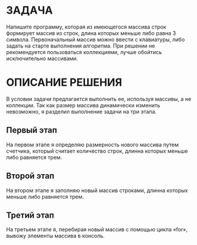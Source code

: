 # ЗАДАЧА
Напишите программу, которая из имеющегося массива строк формирует массив из строк, длина которых меньше либо равна 3 символа. Первоначальный массив можно ввести с клавиатуры, либо задать на старте выполнения алгоритма. При решении не рекомендуется пользоваться коллекциями, лучше обойтись исключительно массивами.

# ОПИСАНИЕ РЕШЕНИЯ
В условии задачи предлагается выполнить ее, используя массивы, а не коллекции. Так как размер массива динамически изменить невозможно, я разделил выполнение задачи на три этапа.
## Первый этап
На первом этапе я определяю размерность нового массива путем счетчика, который считает количество строк, длинна которых меньше либо равняется трем.
## Второй этап
На втором этапе я заполняю новый массив строками, длинна которых меньше либо равняется трем.
## Третий этап
На третьем этапе я, перебирая новый массив с помощью цикла «for», вывожу элементы массива в консоль.

